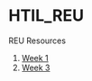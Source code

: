 # HTIL_REU
REU Resources

1. [Week 1](https://github.com/chris35469/HTIL_REU/tree/master/Week1)
2. [Week 3](https://github.com/chris35469/HTIL_REU/tree/master/Week3)